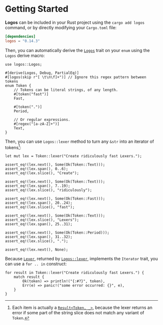 # Getting Started

**Logos** can be included in your Rust project using the `cargo add logos` command, or by directly modifying your `Cargo.toml` file:

```toml
[dependencies]
logos = "0.14.3"
```

Then, you can automatically derive the [`Logos`](https://docs.rs/logos/latest/logos/trait.Logos.html) trait on your `enum` using the `Logos` derive macro:

```rust,no_run,no_playground
use logos::Logos;

#[derive(Logos, Debug, PartialEq)]
#[logos(skip r"[ \t\n\f]+")] // Ignore this regex pattern between tokens
enum Token {
    // Tokens can be literal strings, of any length.
    #[token("fast")]
    Fast,

    #[token(".")]
    Period,

    // Or regular expressions.
    #[regex("[a-zA-Z]+")]
    Text,
}
```

Then, you can use `Logos::lexer` method to turn any `&str` into an iterator of tokens[^1]:

```rust,no_run,no_playground
let mut lex = Token::lexer("Create ridiculously fast Lexers.");

assert_eq!(lex.next(), Some(Ok(Token::Text)));
assert_eq!(lex.span(), 0..6);
assert_eq!(lex.slice(), "Create");

assert_eq!(lex.next(), Some(Ok(Token::Text)));
assert_eq!(lex.span(), 7..19);
assert_eq!(lex.slice(), "ridiculously");

assert_eq!(lex.next(), Some(Ok(Token::Fast)));
assert_eq!(lex.span(), 20..24);
assert_eq!(lex.slice(), "fast");

assert_eq!(lex.next(), Some(Ok(Token::Text)));
assert_eq!(lex.slice(), "Lexers");
assert_eq!(lex.span(), 25..31);

assert_eq!(lex.next(), Some(Ok(Token::Period)));
assert_eq!(lex.span(), 31..32);
assert_eq!(lex.slice(), ".");

assert_eq!(lex.next(), None);
```

[^1]: Each item is actually a [`Result<Token, _>`](https://docs.rs/logos/latest/logos/struct.Lexer.html#associatedtype.Item), because the lexer returns an error if some part of the string slice does not match any variant of `Token`.

Because [`Lexer`](https://docs.rs/logos/latest/logos/struct.Lexer.html), returned by [`Logos::lexer`](https://docs.rs/logos/latest/logos/trait.Logos.html#method.lexer), implements the `Iterator` trait, you can use a `for .. in` construct:

```rust,no_run,no_playground
for result in Token::lexer("Create ridiculously fast Lexers.") {
    match result {
        Ok(token) => println!("{:#?}", token),
        Err(e) => panic!("some error occurred: {}", e),
    }
}
```
